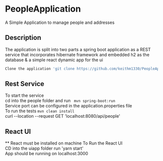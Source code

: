 # PeopleApplication

A Simple Application to manage people and addresses

## Description
The application is split into two parts a spring boot application as a REST service that incorporates  hibernate framework and embedded h2 as the database & a simple react dynamic app for the ui

```bash
Clone the application 'git clone https://github.com/keithm1330/PeopleApplication.git'
```

## Rest Service

To start the service  
cd into the people folder and run ```
mvn spring-boot:run```  
Service port can be configured in the application.properties file  
To run the tests ```mvn clean install```  
curl --location --request GET 'localhost:8080/api/people'

## React UI
** React must be installed on machine To Run the React UI  
CD into the uiapp folder run 'yarn start'  
App should be running on localhost:3000